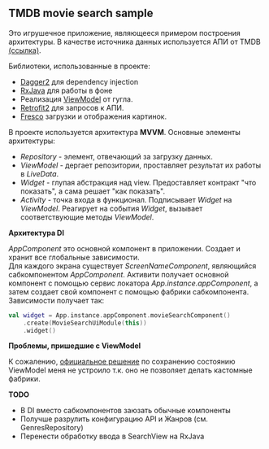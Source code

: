 ## TMDB movie search sample

Это игрушечное приложение, являющееся примером построения архитектуры. В качестве источника данных
используется АПИ от TMDB [(ссылка)](https://developers.themoviedb.org/3/).

Библиотеки, использованные в проекте:
*  [Dagger2](https://github.com/google/dagger) для dependency injection
*  [RxJava](https://github.com/ReactiveX/RxJava) для работы в фоне
*  Реализация [ViewModel](https://developer.android.com/topic/libraries/architecture/viewmodel) от гугла.
*  [Retrofit2](https://github.com/square/retrofit) для запросов к АПИ.
*  [Fresco](https://github.com/facebook/fresco) загрузки и отображения картинок.

В проекте используется архитектура **MVVM**. Основные элементы архитектуры:  
*  *Repository* - элемент, отвечающий за загрузку данных.
*  *ViewModel* - дергает репозитории, проставляет результат их работы в *LiveData*.
*  *Widget* - глупая абстракция над view. Предоставляет контракт "что показать", а сама решает "как показать".
*  *Activity* - точка входа в функционал. Подписывает *Widget* на *ViewModel*. Реагирует на события *Widget*, вызывает соответствующие методы *ViewModel*.

**Архитектура DI**

*AppComponent* это основной компонент в приложении. Создает и хранит все глобальные зависимости.  
Для каждого экрана существует *ScreenNameComponent*, являющийся сабкомпонентом *AppComponent*.
Активити получает основной компонент с помощью сервис локатора *App.instance.appComponent*,
а затем создает свой компонент с помощью фабрики сабкомпонента. Зависимости получает так:
```kotlin
val widget = App.instance.appComponent.movieSearchComponent()
    .create(MovieSearchUiModule(this))
    .widget()
```

**Проблемы, пришедшие с ViewModel**

К сожалению, [официальное решение](https://developer.android.com/topic/libraries/architecture/viewmodel-savedstate)
по сохранению состоянию ViewModel меня не устроило т.к. оно не позволяет делать кастомные фабрики.

**TODO**
*  В DI вместо сабкомпонентов заюзать обычные компоненты
*  Получше разрулить конфигурацию API и Жанров (см. GenresRepository)
*  Перенести обработку ввода в SearchView на RxJava